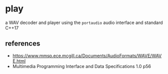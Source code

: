 # play

a WAV decoder and player using the `portaudio` audio interface and standard C++17

## references

- https://www.mmsp.ece.mcgill.ca/Documents/AudioFormats/WAVE/WAVE.html
- Multimedia Programming Interface and Data Specifications 1.0 p56
